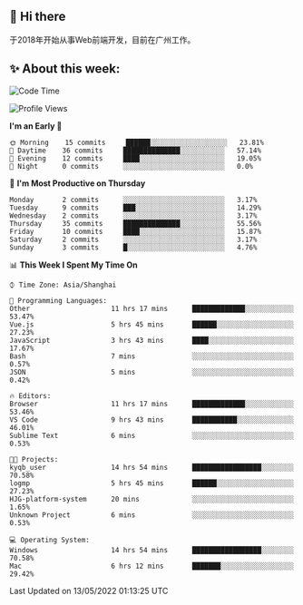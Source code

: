 ## 👋 Hi there

于2018年开始从事Web前端开发，目前在广州工作。

<!--![](https://github-readme-stats.vercel.app/api?username=fxpixels&theme=graywhite&hide_border=true)
![](https://github-readme-stats.vercel.app/api/top-langs/?username=fxpixels&hide_border=true&layout=compact)
-->
<!--
<img src="https://github-readme-stats.vercel.app/api?username=fxpixels&theme=graywhite&hide_border=true" width="500" alt=""/>
<img src="https://github-readme-stats.vercel.app/api/top-langs/?username=fxpixels&hide_border=true&layout=compact" width="300" alt=""/>
-->
## ✨ About this week:
<!--START_SECTION:waka-->
![Code Time](http://img.shields.io/badge/Code%20Time-0%20secs-blue)

![Profile Views](http://img.shields.io/badge/Profile%20Views-8-blue)

**I'm an Early 🐤** 

```text
🌞 Morning    15 commits     ██████░░░░░░░░░░░░░░░░░░░   23.81% 
🌆 Daytime    36 commits     ██████████████░░░░░░░░░░░   57.14% 
🌃 Evening    12 commits     ████░░░░░░░░░░░░░░░░░░░░░   19.05% 
🌙 Night      0 commits      ░░░░░░░░░░░░░░░░░░░░░░░░░   0.0%

```
📅 **I'm Most Productive on Thursday** 

```text
Monday       2 commits      ░░░░░░░░░░░░░░░░░░░░░░░░░   3.17% 
Tuesday      9 commits      ███░░░░░░░░░░░░░░░░░░░░░░   14.29% 
Wednesday    2 commits      ░░░░░░░░░░░░░░░░░░░░░░░░░   3.17% 
Thursday     35 commits     ██████████████░░░░░░░░░░░   55.56% 
Friday       10 commits     ████░░░░░░░░░░░░░░░░░░░░░   15.87% 
Saturday     2 commits      ░░░░░░░░░░░░░░░░░░░░░░░░░   3.17% 
Sunday       3 commits      █░░░░░░░░░░░░░░░░░░░░░░░░   4.76%

```


📊 **This Week I Spent My Time On** 

```text
⌚︎ Time Zone: Asia/Shanghai

💬 Programming Languages: 
Other                    11 hrs 17 mins      █████████████░░░░░░░░░░░░   53.47% 
Vue.js                   5 hrs 45 mins       ██████░░░░░░░░░░░░░░░░░░░   27.23% 
JavaScript               3 hrs 43 mins       ████░░░░░░░░░░░░░░░░░░░░░   17.67% 
Bash                     7 mins              ░░░░░░░░░░░░░░░░░░░░░░░░░   0.57% 
JSON                     5 mins              ░░░░░░░░░░░░░░░░░░░░░░░░░   0.42%

🔥 Editors: 
Browser                  11 hrs 17 mins      █████████████░░░░░░░░░░░░   53.46% 
VS Code                  9 hrs 43 mins       ███████████░░░░░░░░░░░░░░   46.01% 
Sublime Text             6 mins              ░░░░░░░░░░░░░░░░░░░░░░░░░   0.53%

🐱‍💻 Projects: 
kyqb_user                14 hrs 54 mins      █████████████████░░░░░░░░   70.58% 
logmp                    5 hrs 45 mins       ██████░░░░░░░░░░░░░░░░░░░   27.23% 
HJG-platform-system      20 mins             ░░░░░░░░░░░░░░░░░░░░░░░░░   1.65% 
Unknown Project          6 mins              ░░░░░░░░░░░░░░░░░░░░░░░░░   0.53%

💻 Operating System: 
Windows                  14 hrs 54 mins      █████████████████░░░░░░░░   70.58% 
Mac                      6 hrs 12 mins       ███████░░░░░░░░░░░░░░░░░░   29.42%

```


 Last Updated on 13/05/2022 01:13:25 UTC
<!--END_SECTION:waka-->

<!-- ![Visitor Badge](https://visitor-badge.laobi.icu/badge?page_id=fxpixels) -->

<!--
**FxPixels/FxPixels** is a ✨ _special_ ✨ repository because its `README.md` (this file) appears on your GitHub profile.

Here are some ideas to get you started:

- 🔭 I’m currently working on ...
- 🌱 I’m currently learning ...
- 👯 I’m looking to collaborate on ...
- 🤔 I’m looking for help with ...
- 💬 Ask me about ...
- 📫 How to reach me: ...
- 😄 Pronouns: ...
- ⚡ Fun fact: ...
-->
